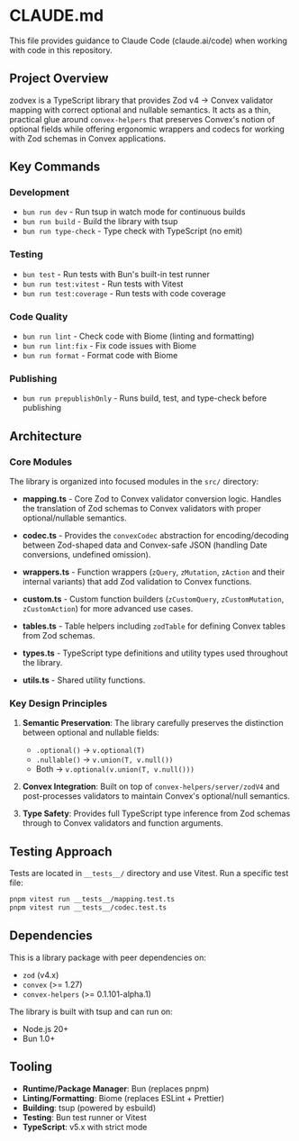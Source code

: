 # CLAUDE.md

This file provides guidance to Claude Code (claude.ai/code) when working with code in this repository.

## Project Overview

zodvex is a TypeScript library that provides Zod v4 → Convex validator mapping with correct optional and nullable semantics. It acts as a thin, practical glue around `convex-helpers` that preserves Convex's notion of optional fields while offering ergonomic wrappers and codecs for working with Zod schemas in Convex applications.

## Key Commands

### Development

- `bun run dev` - Run tsup in watch mode for continuous builds
- `bun run build` - Build the library with tsup
- `bun run type-check` - Type check with TypeScript (no emit)

### Testing

- `bun test` - Run tests with Bun's built-in test runner
- `bun run test:vitest` - Run tests with Vitest
- `bun run test:coverage` - Run tests with code coverage

### Code Quality

- `bun run lint` - Check code with Biome (linting and formatting)
- `bun run lint:fix` - Fix code issues with Biome
- `bun run format` - Format code with Biome

### Publishing

- `bun run prepublishOnly` - Runs build, test, and type-check before publishing

## Architecture

### Core Modules

The library is organized into focused modules in the `src/` directory:

- **mapping.ts** - Core Zod to Convex validator conversion logic. Handles the translation of Zod schemas to Convex validators with proper optional/nullable semantics.

- **codec.ts** - Provides the `convexCodec` abstraction for encoding/decoding between Zod-shaped data and Convex-safe JSON (handling Date conversions, undefined omission).

- **wrappers.ts** - Function wrappers (`zQuery`, `zMutation`, `zAction` and their internal variants) that add Zod validation to Convex functions.

- **custom.ts** - Custom function builders (`zCustomQuery`, `zCustomMutation`, `zCustomAction`) for more advanced use cases.

- **tables.ts** - Table helpers including `zodTable` for defining Convex tables from Zod schemas.

- **types.ts** - TypeScript type definitions and utility types used throughout the library.

- **utils.ts** - Shared utility functions.

### Key Design Principles

1. **Semantic Preservation**: The library carefully preserves the distinction between optional and nullable fields:
   - `.optional()` → `v.optional(T)`
   - `.nullable()` → `v.union(T, v.null())`
   - Both → `v.optional(v.union(T, v.null()))`

2. **Convex Integration**: Built on top of `convex-helpers/server/zodV4` and post-processes validators to maintain Convex's optional/null semantics.

3. **Type Safety**: Provides full TypeScript type inference from Zod schemas through to Convex validators and function arguments.

## Testing Approach

Tests are located in `__tests__/` directory and use Vitest. Run a specific test file:

```bash
pnpm vitest run __tests__/mapping.test.ts
pnpm vitest run __tests__/codec.test.ts
```

## Dependencies

This is a library package with peer dependencies on:

- `zod` (v4.x)
- `convex` (>= 1.27)
- `convex-helpers` (>= 0.1.101-alpha.1)

The library is built with tsup and can run on:

- Node.js 20+
- Bun 1.0+

## Tooling

- **Runtime/Package Manager**: Bun (replaces pnpm)
- **Linting/Formatting**: Biome (replaces ESLint + Prettier)
- **Building**: tsup (powered by esbuild)
- **Testing**: Bun test runner or Vitest
- **TypeScript**: v5.x with strict mode
